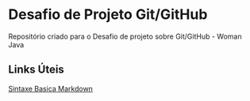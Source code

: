 # Desafio de Projeto Git/GitHub
Repositório criado para o Desafio de projeto sobre Git/GitHub - Woman Java

## Links Úteis
[Sintaxe Basica Markdown](https://www.markdownguide.org/)

